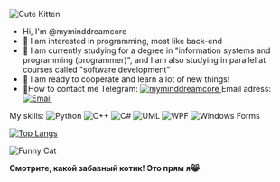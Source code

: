 ![Cute Kitten](https://media2.giphy.com/media/v1.Y2lkPTc5MGI3NjExZW1iZHoyZWxoamRpcm9ucXQ0cXptam44eGVrOGVxZ3B3dHdyeHhrNyZlcD12MV9pbnRlcm5hbF9naWZfYnlfaWQmY3Q9Zw/NbhiwA0C8THIv8KvG5/giphy.gif)


- Hi, I'm @myminddreamcore
- 👀 I am interested in programming, most like back-end
- 🌱 I am currently studying for a degree in "information systems and programming (programmer)", and I am also studying in parallel at courses called "software development"
- 💞️ I am ready to cooperate and learn a lot of new things!
- 🔭How to contact me Telegram: <a href="https://t.me/myminddreamcore" target="_blank">
  <img src="https://img.shields.io/badge/myminddreamcore-red" alt="myminddreamcore">
</a> Email adress: <a href="mailto:bashlykovadaria@mail.ru">
  <img src="https://img.shields.io/badge/Email-bashlykovadaria@mail.ru-pink" alt="Email">
  </a>

  
My skills:
![Python](https://img.shields.io/badge/Python-3776AB?style=for-the-badge&logo=python&logoColor=white)
![C++](https://img.shields.io/badge/C%2B%2B-00599C?style=for-the-badge&logo=c%2B%2B&logoColor=white)
![C#](https://img.shields.io/badge/C%23-239120?style=for-the-badge&logo=c-sharp&logoColor=white)
![UML](https://img.shields.io/badge/UML-000000?style=for-the-badge&logo=diagrams.net&logoColor=white)
![WPF](https://img.shields.io/badge/WPF-5C2D91?style=for-the-badge&logo=.net&logoColor=white)
![Windows Forms](https://img.shields.io/badge/Windows%20Forms-5C2D91?style=for-the-badge&logo=.net&logoColor=white)







[![Top Langs](https://github-readme-stats.vercel.app/api/top-langs/?username=myminddreamcore&layout=pie&theme=dark)](https://github.com/anuraghazra/github-readme-stats)
<div align="left">
  <img src="https://media0.giphy.com/media/v1.Y2lkPTc5MGI3NjExZWs4YXJ0aTl4MHhxaWxjOXB5c2NrYmV2ODU3NG83Nm5oN2tqc3d3cyZlcD12MV9pbnRlcm5hbF9naWZfYnlfaWQmY3Q9Zw/13HBDT4QSTpveU/giphy.gif" alt="Funny Cat">
</div>

**Смотрите, какой забавный котик! Это прям я😹**
<!---
myminddreamcore/myminddreamcore is a ✨ special ✨ repository because its `README.md` (this file) appears on your GitHub profile.
You can click the Preview link to take a look at your changes.
--->
